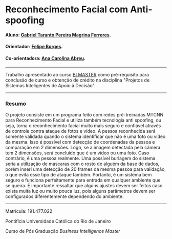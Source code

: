 # Reconhecimento Facial com Anti-spoofing

#### Aluno: [Gabriel Taranto Pereira Magrina Ferreres](https://github.com/gabrieltp).
#### Orientador: [Felipe Borges](https://github.com/FelipeBorgesC).
#### Co-orientadora: [Ana Carolina Abreu](https://github.com/acarolina1612).

---

Trabalho apresentado ao curso [BI MASTER](https://ica.puc-rio.ai/bi-master) como pré-requisito para conclusão de curso e obtenção de crédito na disciplina "Projetos de Sistemas Inteligentes de Apoio à Decisão".

---

### Resumo

O projeto consiste em um programa feito com redes pré-treinadas MTCNN para Reconhecimento Facial e utiliza também tecnologia anti spoofing, ou seja, torna o reconhecimento facial muito mais seguro e confiável através de controle contra ataque de fotos e vídeo. A pessoa reconhecida será somente validada quando o sistema identificar que não é uma foto ou vídeo da mesma. Isso é possível com detecção de coordenadas da pessoa e comparação em 2 dimensões. Logo, se a imagem detectada pela câmera tem 2 dimensões, será concluído que é um vídeo ou uma foto. Caso contrário, é uma pessoa realmente. Uma possível burlagem do sistema seria a utilização de máscaras com o rosto de alguém da base de dados, porém inseri uma detecção de 20 frames da mesma pessoa para validação, o que evita esse tipo de ataque também. Portanto, é um sistema bem seguro e funciona perfeitamente para entrada em qualquer ambiente que se queira. É importante ressaltar que alguns ajustes devem ser feitos caso exista muita luz ou muito pouca luz, pois alguns parâmetros devem ser configurados diferentemente dependendo do ambiente.

---

Matrícula: 191.477.022

Pontifícia Universidade Católica do Rio de Janeiro

Curso de Pós Graduação *Business Intelligence Master*
